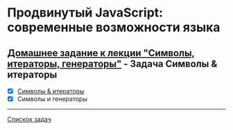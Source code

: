 # Продвинутый JavaScript: современные возможности языка
## [Домашнее задание к лекции "Символы, итераторы, генераторы"](https://github.com/TomSG03/ajs-homeworks/tree/master/symbols-iterators-generators) - Задача Символы & итераторы
- [x] [Символы & итераторы](https://github.com/TomSG03/ajs-homeworks-symbols-iterators)
- [x] Символы и генераторы

---
[Спискок задач](https://github.com/TomSG03/ajs-homeworks-list)
